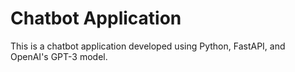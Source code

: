 # Chatbot Application

This is a chatbot application developed using Python, FastAPI, and OpenAI's GPT-3 model.
